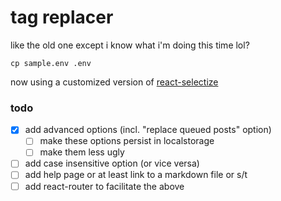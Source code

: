 # tag replacer

like the old one except i know what i'm doing this time lol?

`cp sample.env .env`


now using a customized version of [react-selectize](https://github.com/furqanZafar/react-selectize)


### todo
- [x] add advanced options (incl. "replace queued posts" option)
  - [ ] make these options persist in localstorage
  - [ ] make them less ugly
- [ ] add case insensitive option (or vice versa)
- [ ] add help page or at least link to a markdown file or s/t
- [ ] add react-router to facilitate the above
